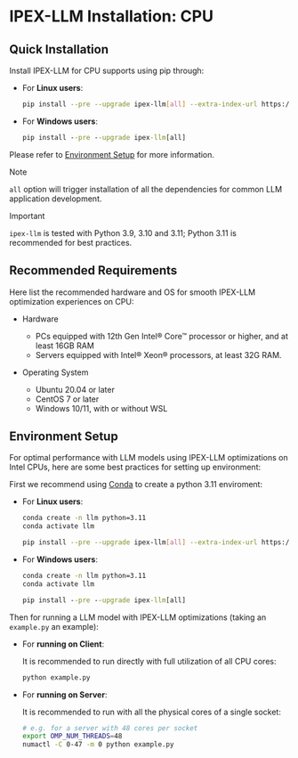 # IPEX-LLM Installation: CPU

## Quick Installation

Install IPEX-LLM for CPU supports using pip through:

- For **Linux users**:

  ```bash
  pip install --pre --upgrade ipex-llm[all] --extra-index-url https://download.pytorch.org/whl/cpu
  ```

- For **Windows users**:

  ```cmd
  pip install --pre --upgrade ipex-llm[all]
  ```

Please refer to [Environment Setup](#environment-setup) for more information.

> [!NOTE]
> `all` option will trigger installation of all the dependencies for common LLM application development.

> [!IMPORTANT]
> `ipex-llm` is tested with Python 3.9, 3.10 and 3.11; Python 3.11 is recommended for best practices.


## Recommended Requirements

Here list the recommended hardware and OS for smooth IPEX-LLM optimization experiences on CPU:

* Hardware

  * PCs equipped with 12th Gen Intel® Core™ processor or higher, and at least 16GB RAM
  * Servers equipped with Intel® Xeon® processors, at least 32G RAM.

* Operating System

  * Ubuntu 20.04 or later
  * CentOS 7 or later
  * Windows 10/11, with or without WSL

## Environment Setup

For optimal performance with LLM models using IPEX-LLM optimizations on Intel CPUs, here are some best practices for setting up environment:

First we recommend using [Conda](https://conda-forge.org/download/) to create a python 3.11 enviroment:

- For **Linux users**:

  ```bash
  conda create -n llm python=3.11
  conda activate llm

  pip install --pre --upgrade ipex-llm[all] --extra-index-url https://download.pytorch.org/whl/cpu
  ```

- For **Windows users**:

  ```cmd
  conda create -n llm python=3.11
  conda activate llm

  pip install --pre --upgrade ipex-llm[all]
  ```

Then for running a LLM model with IPEX-LLM optimizations (taking an `example.py` an example):

- For **running on Client**:

  It is recommended to run directly with full utilization of all CPU cores:

  ```bash
  python example.py
  ```

- For **running on Server**:

  It is recommended to run with all the physical cores of a single socket:

  ```bash
  # e.g. for a server with 48 cores per socket
  export OMP_NUM_THREADS=48
  numactl -C 0-47 -m 0 python example.py
  ```
